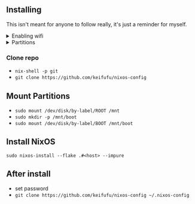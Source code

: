 ## Installing

This isn't meant for anyone to follow really, it's just a reminder for myself.

<details>
<summary>Enabling wifi</summary>

- `sudo systemctl start wpa_supplicant`
- `wpa_cli`
- `scan`
- `scan_results`
- `add_network`
- `set_network 0 ssid "<SSID>"`
- `set_network 0 psk "<PASS>"`
- `enable_network 0`
</details>

<details>
<summary>Partitions</summary>

<details>
<summary>Creating partitions</summary>

## Create Partitions

### EFI

- `sudo fdisk /dev/nvme0n1`
- `g (gpt disk label)`
- `n`
- `1`
- `2048`
- `+500M`
- `t`
- `1 (EFI System)`

### Swap

- `n`
- `2`
- `default`
- `+15G`
- `t`
- `2`
- `19 (Linux swap)`

### root

- `n`
- `3`
- `default (fill up partition)`
- `default (fill up partition)`
- `w (write)`

## Label Partitions

- `sudo mkfs.fat -F 32 /dev/nvme0n1p1`
- `sudo fatlabel /dev/nvme0n1p1 BOOT`
- `sudo mkswap /dev/nvme0n1p2`
- `sudo mkfs.ext4 /dev/nvme0n1p3 -L ROOT`

</details>

### Desktop

- nvme0n1
  - 1 - 500MB EFI
  - 2 - 15GB SWAP
  - 3 - 450GB ROOT
- nvme1n1
  - \* - 1TB STUFF

### Laptop

- nvme0n1
  - 1 - 500MB EFI
  - 2 - 15GB SWAP
  - 3 - 100GB ROOT
  - 4 - 100GB STUFF
  - 5 - 784.5GB GAMES

</details>

### Clone repo

- `nix-shell -p git`
- `git clone https://github.com/keifufu/nixos-config`

## Mount Partitions

- `sudo mount /dev/disk/by-label/ROOT /mnt`
- `sudo mkdir -p /mnt/boot`
- `sudo mount /dev/disk/by-label/BOOT /mnt/boot`

## Install NixOS

`sudo nixos-install --flake .#<host> --impure`

## After install

- set password
- `git clone https://github.com/keifufu/nixos-config ~/.nixos-config`
